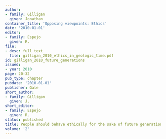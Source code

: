```yaml
---
author:
- family: Gilligan
  given: Jonathan
container_title: 'Opposing viewpoints: Ethics'
date: '2010-01-01'
editor:
- family: Espejo
  given: R.
file:
- desc: full text
  file: gilligan_2010_ethics_in_geologic_time.pdf
id: gilligan_2010_future_generations
issued:
- year: 2010
page: 20-32
pub_type: chapter
pubdate: '2010-01-01'
publisher: Gale
short_author:
- family: Gilligan
  given: J.
short_editor:
- family: Espejo
  given: R.
status: published
title: People should behave ethically for the sake of future generations
volume: '2'
---
```

